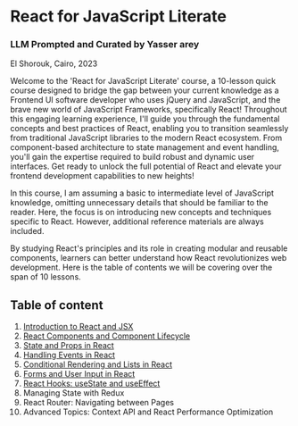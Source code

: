 # React for JavaScript Literate
### LLM Prompted and Curated by Yasser arey

El Shorouk, Cairo, 2023

Welcome to the 'React for JavaScript Literate' course, a 10-lesson quick course designed to bridge the gap between your current knowledge as a Frontend UI software developer who uses jQuery and JavaScript, and the brave new world of JavaScript Frameworks, specifically React! Throughout this engaging learning experience, I'll guide you through the fundamental concepts and best practices of React, enabling you to transition seamlessly from traditional JavaScript libraries to the modern React ecosystem. From component-based architecture to state management and event handling, you'll gain the expertise required to build robust and dynamic user interfaces. Get ready to unlock the full potential of React and elevate your frontend development capabilities to new heights!

In this course, I am assuming a basic to intermediate level of JavaScript knowledge, omitting unnecessary details that should be familiar to the reader. Here, the focus is on introducing new concepts and techniques specific to React. However, additional reference materials are always included.

By studying React's principles and its role in creating modular and reusable components, learners can better understand how React revolutionizes web development. Here is the table of contents we will be covering over the span of 10 lessons.

## Table of content
1. [Introduction to React and JSX](./1.Introduction_to_React_and_JSX.md)
2. [React Components and Component Lifecycle](./2.React_Components_and_Component_Lifecycle.md)
3. [State and Props in React](./3.State_and_Props_in_%20React.md)
4. [Handling Events in React](./4.Handling_Events_in_React.md)
5. [Conditional Rendering and Lists in React](./5.Conditional_Rendering_and_Lists_in_React.md)
6. [Forms and User Input in React](./6.Forms_and_User_Input_in_React.md)
7. [React Hooks: useState and useEffect](./7.React_Hooks_useState_and_useEffect.md)
8. Managing State with Redux
9. React Router: Navigating between Pages
10. Advanced Topics: Context API and React Performance Optimization
